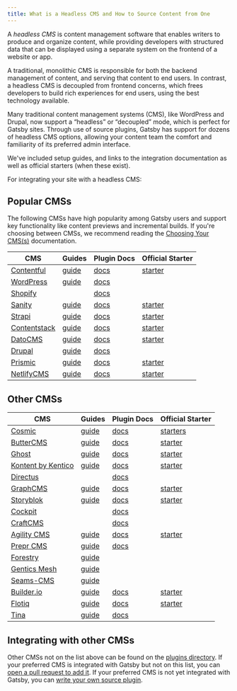 ```yaml
---
title: What is a Headless CMS and How to Source Content from One
---
```


A _headless CMS_ is content management software that enables writers to produce and organize content, while providing developers with structured data that can be displayed using a separate system on the frontend of a website or app.

A traditional, monolithic CMS is responsible for both the backend management of content, and serving that content to end users. In contrast, a headless CMS is decoupled from frontend concerns, which frees developers to build rich experiences for end users, using the best technology available.

Many traditional content management systems (CMS), like WordPress and Drupal, now support a “headless” or “decoupled” mode, which is perfect for Gatsby sites. Through use of source plugins, Gatsby has support for dozens of headless CMS options, allowing your content team the comfort and familiarity of its preferred admin interface.

We've included setup guides, and links to the integration documentation as well as official starters (when these exist).

<CloudCallout>For integrating your site with a headless CMS:</CloudCallout>

<!--
  Ordering in this section is driven by Gatsby plugin downloads (/plugins/?=gatsby-source-) & CMS vendor size/adoption. The Gatsby team is responsible for deciding which CMSs are included in the "Main CMSs" section.
-->

## Popular CMSs

The following CMSs have high popularity among Gatsby users and support key functionality like content previews and incremental builds. If you're choosing between CMSs, we recommend reading the [Choosing Your CMS(s)](https://www.gatsbyjs.com/docs/conceptual/choosing-a-cms/) documentation.

| CMS                                           | Guides                                                         | Plugin Docs                                 | Official Starter                                                            |
| --------------------------------------------- | -------------------------------------------------------------- | ------------------------------------------- | --------------------------------------------------------------------------- |
| [Contentful](https://www.contentful.com/)     | [guide](/docs/how-to/sourcing-data/sourcing-from-contentful/)  | [docs](/plugins/gatsby-source-contentful)   | [starter](/starters/contentful/starter-gatsby-blog/)                        |
| [WordPress](https://www.wordpress.com/)       | [guide](/docs/how-to/sourcing-data/sourcing-from-wordpress/)   | [docs](/plugins/gatsby-source-wordpress)    |                                                                             |
| [Shopify](https://www.shopify.com/)           |                                                                | [docs](/plugins/gatsby-source-shopify)      |                                                                             |
| [Sanity](https://www.sanity.io/)              | [guide](/docs/sourcing-from-sanity)                            | [docs](/plugins/gatsby-source-sanity/)      | [starter](/starters/sanity-io/example-company-website-gatsby-sanity-combo/) |
| [Strapi](https://strapi.io/)                  | [guide](/blog/2018-1-18-strapi-and-gatsby/)                    | [docs](/plugins/gatsby-source-strapi)       | [starter](/starters/strapi/strapi-starter-gatsby-blog/)                     |
| [Contentstack](https://www.contentstack.com/) | [guide](/docs/sourcing-from-contentstack)                      | [docs](/plugins/gatsby-source-contentstack) | [starter](/starters/contentstack/gatsby-starter-contentstack/)              |
| [DatoCMS](https://www.datocms.com/)           | [guide](https://www.gatsbyjs.com/guides/datocms/)              | [docs](/plugins/gatsby-source-datocms)      | [starter](/starters/datocms/gatsby-portfolio/)                              |
| [Drupal](https://www.drupal.com/)             | [guide](/docs/how-to/sourcing-data/sourcing-from-drupal/)      | [docs](/plugins/gatsby-source-drupal)       |                                                                             |
| [Prismic](https://www.prismic.io/)            | [guide](/docs/how-to/sourcing-data/sourcing-from-prismic/)     | [docs](/plugins/gatsby-source-prismic)      | [starter](/starters/LekoArts/gatsby-starter-prismic/)                       |
| [NetlifyCMS](https://www.netlifycms.org/)     | [guide](/docs/how-to/sourcing-data/sourcing-from-netlify-cms/) | [docs](/plugins/gatsby-plugin-netlify-cms)  | [starter](/starters/netlify-templates/gatsby-starter-netlify-cms/)          |

## Other CMSs

| CMS                                       | Guides                                                                           | Plugin Docs                                         | Official Starter                                                     |
| ----------------------------------------- | -------------------------------------------------------------------------------- | --------------------------------------------------- | -------------------------------------------------------------------- |
| [Cosmic](https://cosmicjs.com/)           | [guide](/blog/2018-06-07-build-a-gatsby-blog-using-the-cosmic-js-source-plugin/) | [docs](/plugins/gatsby-source-cosmicjs)             | [starters](/starters/?s=cosmic&v=2)                                  |
| [ButterCMS](https://buttercms.com/)       | [guide](/docs/sourcing-from-buttercms/)                                          | [docs](/plugins/gatsby-source-buttercms)            | [starter](/starters/ButterCMS/gatsby-starter-buttercms/)             |
| [Ghost](https://ghost.org/)               | [guide](/docs/sourcing-from-ghost/)                                              | [docs](/plugins/gatsby-source-ghost/)               | [starter](/starters/TryGhost/gatsby-starter-ghost/)                  |
| [Kontent by Kentico](https://kontent.ai/) | [guide](/docs/sourcing-from-kentico-kontent)                                     | [docs](/plugins/@kentico/gatsby-source-kontent)     | [starter](/starters/Kentico/gatsby-starter-kontent-lumen/)           |
| [Directus](https://directus.io/)          |                                                                                  | [docs](/plugins/@directus/gatsby-source-directus/)  |                                                                      |
| [GraphCMS](https://graphcms.com/)         | [guide](/docs/sourcing-from-graphcms)                                            | [docs](/plugins/gatsby-source-graphql)              | [starter](/starters/GraphCMS/gatsby-graphcms-tailwindcss-example/)   |
| [Storyblok](https://www.storyblok.com/)   | [guide](https://www.storyblok.com/tp/gatsby-multilanguage-website-tutorial)      | [docs](/plugins/gatsby-source-storyblok)            | [starter](https://github.com/storyblok/gatsby-storyblok-boilerplate) |
| [Cockpit](https://getcockpit.com/)        |                                                                                  | [docs](/plugins/gatsby-plugin-cockpit)              |                                                                      |
| [CraftCMS](https://craftcms.com/)         |                                                                                  | [docs](/plugins/gatsby-source-craftcms)             |                                                                      |
| [Agility CMS](https://agilitycms.com/)    | [guide](/docs/sourcing-from-agilitycms/)                                         | [docs](/plugins/@agility/gatsby-source-agilitycms/) | [starter](/starters/agility/agility-gatsby-starter/)                 |
| [Prepr CMS](https://prepr.io/)            | [guide](/docs/sourcing-from-preprcms/)                                           | [docs](/plugins/gatsby-source-graphql)              |                                                                      |
| [Forestry](https://forestry.io/)          | [guide](/docs/sourcing-from-forestry/)                                           |                                                     |                                                                      |
| [Gentics Mesh](https://getmesh.io)        | [guide](/docs/sourcing-from-gentics-mesh)                                        |                                                     |                                                                      |
| [Seams-CMS](https://seams-cms.com/)       | [guide](/docs/sourcing-from-seams-cms)                                           |                                                     |                                                                      |
| [Builder.io](https://www.builder.io/)     | [guide](/docs/sourcing-from-builder-io/)                                         | [docs](/plugins/@builder.io/gatsby/)                | [starter](https://github.com/BuilderIO/gatsby-starter-builder)       |
| [Flotiq](https://flotiq.com/)             | [guide](/docs/sourcing-from-flotiq/)                                             | [docs](/plugins/gatsby-source-flotiq)               | [starter](https://github.com/flotiq/gatsby-starter-blog)             |
| [Tina](https://tina.io)                   | [guide](https://tina.io/guides/#gatsby)                                          | [docs](https://tina.io/docs/integrations/gatsby/)   |                                                                      |

## Integrating with other CMSs

Other CMSs not on the list above can be found on the [plugins directory](/plugins/?=source). If your preferred CMS is integrated with Gatsby but not on this list, you can [open a pull request to add it](/contributing/how-to-contribute/). If your preferred CMS is not yet integrated with Gatsby, you can [write your own source plugin](/docs/how-to/plugins-and-themes/creating-a-source-plugin/).
